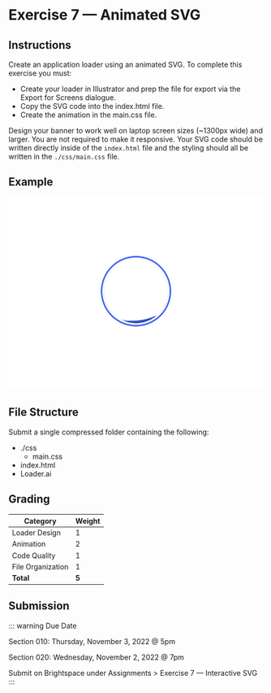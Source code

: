# Exercise 7 — Animated SVG

## Instructions

Create an application loader using an animated SVG. To complete this exercise you must:

- Create your loader in Illustrator and prep the file for export via the Export for Screens dialogue.
- Copy the SVG code into the index.html file.
- Create the animation in the main.css file.

Design your banner to work well on laptop screen sizes (~1300px wide) and larger. You are not required to make it responsive. Your SVG code should be written directly inside of the `index.html` file and the styling should all be written in the `./css/main.css` file.

## Example

![Loader example](./assets/animated-svg.gif)

## File Structure

Submit a single compressed folder containing the following:

- ./css
  - main.css
- index.html
- Loader.ai

## Grading

| Category          | Weight |
| ----------------- | ------ |
| Loader Design     | 1      |
| Animation         | 2      |
| Code Quality      | 1      |
| File Organization | 1      |
| **Total**         | **5**  |

## Submission

::: warning Due Date

Section 010: Thursday, November 3, 2022 @ 5pm

Section 020: Wednesday, November 2, 2022 @ 7pm

Submit on Brightspace under Assignments > Exercise 7 — Interactive SVG
:::
